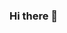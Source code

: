 ### Hi there 👋

<!--
**aryanNaik123/aryanNaik123** is a ✨ _special_ ✨ repository because its `README.md` (this file) appears on your GitHub profile.

Here are some ideas to get you started:

- 🔭 I’m currently working on ...
- 🌱 I’m currently learning ...
- 👯 I’m looking to collaborate on ...
- 🤔 I’m looking for help with ...
- 💬 Ask me about ...
- 📫 How to reach me: ...
- 😄 Pronouns: ...
- ⚡ Fun fact: ...
[![Aryan's GitHub stats](https://github-readme-stats.vercel.app/api?username=aryanNaik123)](https://github.com/aryanNaik123/github-readme-stats)
